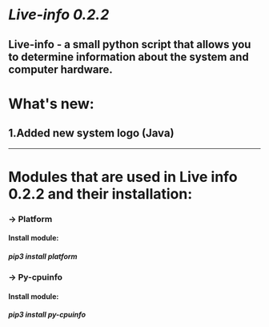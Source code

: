 ***Live-info 0.2.2***
=======
Live-info - a small python script that allows you to determine
information about the system and computer hardware.
--------------------------------------------------------------
# What's new:
## 1.Added new system logo (Java)
---------------------------------------------------------------
# Modules that are used in Live info 0.2.2 and their installation:
### -> Platform
#### Install module:
##### pip3 install platform
### -> Py-cpuinfo
#### Install module:
##### pip3 install py-cpuinfo
